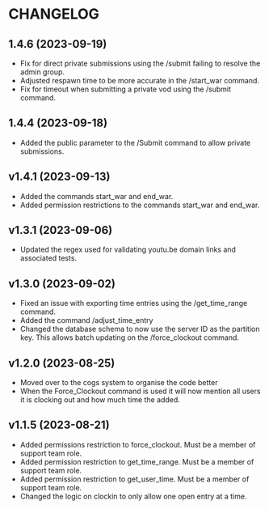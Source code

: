 # CHANGELOG

## 1.4.6 (2023-09-19)

* Fix for direct private submissions using the /submit failing to resolve the admin group.
* Adjusted respawn time to be more accurate in the /start_war command.
* Fix for timeout when submitting a private vod using the /submit command.

## 1.4.4 (2023-09-18)

* Added the public parameter to the /Submit command to allow private submissions.

## v1.4.1 (2023-09-13)

* Added the commands start_war and end_war.
* Added permission restrictions to the commands start_war and end_war.

## v1.3.1 (2023-09-06)

* Updated the regex used for validating youtu.be domain links and associated tests.

## v1.3.0 (2023-09-02)

* Fixed an issue with exporting time entries using the /get_time_range command.
* Added the command /adjust_time_entry
* Changed the database schema to now use the server ID as the partition key. This allows batch updating on the /force_clockout command.

## v1.2.0 (2023-08-25)

* Moved over to the cogs system to organise the code better
* When the Force_Clockout command is used it will now mention all users it is clocking out and how much time the added.

## v1.1.5 (2023-08-21)

* Added permissions restriction to force_clockout. Must be a member of support team role.
* Added permission restriction to get_time_range. Must be a member of support team role.
* Added permission restriction to get_user_time. Must be a member of support team role.
* Changed the logic on clockin to only allow one open entry at a time.
